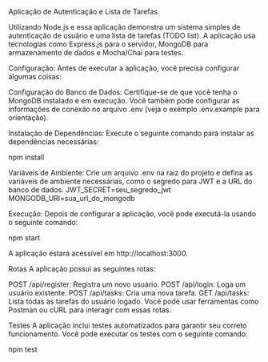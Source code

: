 Aplicação de Autenticação e Lista de Tarefas

Utilizando Node.js e essa aplicação demonstra um sistema simples de autenticação de usuário e uma lista de tarefas (TODO list). A aplicação usa tecnologias como Express.js para o servidor, MongoDB para armazenamento de dados e Mocha/Chai para testes.

Configuração:
Antes de executar a aplicação, você precisa configurar algumas coisas:

Configuração do Banco de Dados: Certifique-se de que você tenha o MongoDB instalado e em execução. Você também pode configurar as informações de conexão no arquivo .env (veja o exemplo .env.example para orientação).

Instalação de Dependências: Execute o seguinte comando para instalar as dependências necessárias:

npm install

Variáveis de Ambiente: Crie um arquivo .env na raiz do projeto e defina as variáveis de ambiente necessárias, como o segredo para JWT e a URL do banco de dados.
JWT_SECRET=seu_segredo_jwt
MONGODB_URI=sua_url_do_mongodb

Execução: 
Depois de configurar a aplicação, você pode executá-la usando o seguinte comando:

npm start

A aplicação estará acessível em http://localhost:3000.

Rotas
A aplicação possui as seguintes rotas:

POST /api/register: Registra um novo usuário.
POST /api/login: Loga um usuário existente.
POST /api/tasks: Cria uma nova tarefa.
GET /api/tasks: Lista todas as tarefas do usuário logado.
Você pode usar ferramentas como Postman ou cURL para interagir com essas rotas.

Testes
A aplicação inclui testes automatizados para garantir seu correto funcionamento. Você pode executar os testes com o seguinte comando:

npm test
